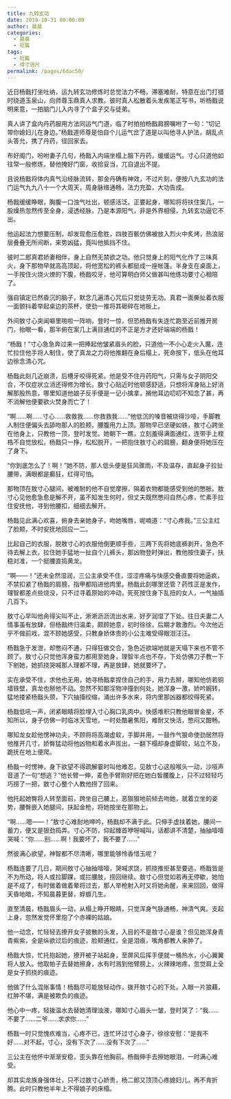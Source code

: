 ```yaml
---
title: 九转玄功
date: 2019-10-31 00:00:00
author: 晨晨
categories: 
  - 晨晨
  - 短篇
tags: 
  - 短篇
  - 得寸进尺
permalink: /pages/6dac50/
---
```


近日杨戬打坐吐纳，运九转玄功修炼时总觉法力不畅，滞塞难耐，特意在出门打猎时绕道玉泉山，向师尊玉鼎真人求教。彼时真人松散着头发疾笔正写书，听杨戬说明来意，一拍脑门儿入内寻了个盒子交与徒弟。

真人讲了盒内丹药服用方法同运气门道，临了时拍拍杨戬肩膀嘱咐了一句：“切记带你媳妇儿在身边。”杨戬道师尊是怕自个儿运气岔了道是以叫他寻人护法，胡乱点头答允，携了丹药，径回家去。

<!-- more -->

布好阁门，吩咐妻子几句，杨戬入内端坐榻上服下丹药，缓缓运气。寸心只道他如往常一般修炼，替他掩好门窗，收拾妥当，兀自退出不提。

且说杨戬将体内真气沿经脉流转，那金丹确有神效，不过片刻，便按八九玄功的法门运气九九八十一个大周天，周身脉络通畅，法力充盈，大功告成。

杨戬缓缓睁眼，胸腹一口浊气吐出，顿感活泛。正要起身，哪知将将扶住案几，一股燥热忽然传至全身，浸透经脉，乃是本源阳气，非是外界相侵，九转玄功逼它不出。

他运起法力想要压制，却发现愈压愈胜，四肢百骸仿佛被放入烈火中炙烤，热浪层层叠叠无所间断，来势凶猛，竟叫他抵挡不住。

彼时二郎真君娇妻相伴，身上自然无禁欲之功。他只觉身上的阳气化作了三味真火，身下那物早就高高顶起，将他宽松的裤头都挺成一座帐篷。半身支在桌面上，一手按住火烧火燎的下腹，杨戬咬牙，他可算明白师父做甚叫他练功要寸心相陪了。

强自镇定已然昏沉的脑子，默念几遍清心咒后只觉徒劳无功。真君一面撕扯着衣服一面颤抖着举起桌边的茶杯，使劲一推将其砸碎在地板上。

外间敖寸心突闻噼里啪啦一阵响，登时一惊，但恐杨戬有失连忙跑至近前推开房门，抬眼一看，那半俯在案几上满目通红的不正是方才还好端端的杨戬！

“杨戬！”寸心急急奔过来一把捧起他皱紧眉头的脸，只道他一不小心走火入魔，连忙拉住他手将人制住，使了真龙之力将他推翻在身后榻上，死命按下，低头在他耳边徐念清心咒。

杨戬此刻几近崩溃，后槽牙咬得死紧。他是受不住丹药阳气，只需与女子阴阳交合，不仅症状立消还得修为增长。敖寸心贴近时他顿感舒适，只想将浑身贴上好消解那股热意，哪里知道他娘子反手便是一记小擒拿，搁他耳边叨叨不知念了甚，再不消解他便要欲火焚身而亡了！

“啊……啊……寸心……救救我……你救救我……”他低沉的嗓音被烧得沙哑，手脚教人制住便偏头去舔吻那人的脸颊，腰腹用力上顶。那物早已坚硬如铁，敖寸心跨坐在他身上，只教他一顶，登时发觉。她朝下一瞧，立刻羞得满面通红，连带手上桎梏不自觉放松，杨戬只一挣，松松脱开，一把抱住敖寸心的肩膀，翻身便将她压在了身下。

“你到底怎么了！啊！”她不防，那人低头便是狂风骤雨，不及温存，直起身子拉扯腰带，满眼都是癫狂，红得可怕。

那物顶在敖寸心腿间，被难耐的他不自觉摩擦，隔着衣物都能感受到他的憋胀。敖寸心见他愈急愈是解不开，虽不知发生何时，但丈夫既然憋闷自然心疼，忙素手拉住安抚他，寻到他腰扣，细细去解开。

杨戬见此满心欢喜，俯身去亲她身子，吻她嘴唇，呢喃道：“寸心疼我。”三公主红了脸颊，不时安抚地回应一二。

比起自己的衣服，脱敖寸心的衣服他倒更顺手些，三两下先将她底裤剥开，急色不待去解上衣，拉住她手猛地一扯自个儿裤头，那凶物登时弹出，教他按住妻子，扶稳对准，一个挺腰直捣黄龙。

“啊——！”还未全然湿润，三公主承受不住，涩涩疼痛与快感交叠直要将她逼疯，不禁扣紧了杨戬的肩膀，指甲都陷进他肉里。杨戬此刻哪里还管？药性正是发作，理智都差点些烧没，只不过寻着原始的冲动，死死按住身下乱扭的女人，一气抽插几百下。

敖寸心早叫他肏得尖叫不止，淅淅沥沥流出水来，好歹润湿了下处。往日夫妻二人情事虽有放肆，但杨戬终归温柔，颇顾她意，初时徐徐，后期才敢激烈。今次他近乎不做前戏，混不顾她感受，只教身娇体贵的小公主难受得眼泪汪汪。

杨戬急于发泄，却憋闷不通，只得狂做交合，急色近欲端地就是天塌下来也不管不顾了。敖寸心只觉他浑身蛮力都用至她身，理智半点也不存，下处仿佛刀子教一下下剜她，她抓挠哭喊那人理都不理，再是放肆，她就要坏了。

实在承受不住，求他也无用，她寻杨戬拿捏住自己的手，用力去掰，哪知他仿若铜墙铁壁，真龙也掰他不动。忽然不知那淫物冲撞到何处，她浑身一激，娇吟婉转，猛地搂紧杨戬头颈，下穴抽搐绞缩，涌出许多水来，将内里那凶器都绞得死紧。

杨戬低吼一声，闭紧眼睛将脸埋入寸心胸口乳肉中。快感堆积只教他眼冒金星，不知所以，身子仿佛一时临冰天雪地，一时处酷暑焦阳，难耐又快活，憋闷又酣畅。

哪知龙女趁他愣神功夫，不顾将将高潮虚软，手脚并用，一鼓作气狠命使劲居然将他推开几寸，娇臀猛动将他凶物和着水声拔出，一翻下榻却身虚脚软，站立不及，跪抚在地上便爬。

杨戬一时愣神，身下欲望不得疏解霎时叫他难忍，见敖寸心这般喉头一动，沙哑声音道了一句“想逃？”他长臂一伸，麦色手臂刚好把在她白皙腰腹上，只不过轻轻巧巧捞了一把，敖寸心整个人教他捞了回来。

他托起她臀将人转至面前，跨坐自己腰上，恶狠狠地前倾去吻她，就着立坐的姿势，腰臀嵌入她腿间，扶起金枪，将她按坐在那物上。

“啊……嗯——！”敖寸心难耐地呻吟，杨戬却不满于此。只伸手虚扶着她，腰间一蓄力，便又是狠劲捣弄。寸心不防，仰起臻首咿呀喊叫，话都讲不清楚，抽抽噎噎哭喊：“你……别……啊！我要坏了，我不要了……”

然彼满心欲望，神智都不尽清晰，哪里能够怜香惜玉呢？

杨戬连要了几日，期间敖寸心抽抽噎噎，哭喊求饶，抓挠推拒甚至要逃，杨戬皆是不为所动，将人或拉脚踝，或拦腰肢，捞回继续。敖寸心但觉如若再无停歇，她怕是不成了，有时做着做着晕将过去，那人举枪射入时又将她肏醒，来来回回，做得天昏地暗，不知晨暮更替，蜉蝣几生。

直至清晨，杨戬眉头一动，从榻上睁开眼睛，只觉浑身气脉通畅，神清气爽。支起上身，忽然发觉怀里抱了个赤裸的姑娘。

他一动念，忙轻轻去撩开女子披散的头发，入目的不是敖寸心是谁？但见她浑身青青紫紫，全是纵欲过后的痕迹，脸颊通红，全是泪痕，嘴角都教人亲肿了。

杨戬大惊，忙托抱起她，撩开被子站起身，至屏风后挥手便就一桶热水，小心翼翼将人放入。他取帕子去替她擦身，水有时溅到他臂膀上，火辣辣地疼，忽觉肩上全是女子抓挠的痕迹。

他做了什么混账事情！杨戬尽可能放轻动作，拨开敖寸心的下处。入眼一片狼藉，红肿不堪，满是被欺负的痕迹。

他心中一疼，轻拨温水去替她清理浊液，哪知寸心眉头一皱，登时哭了：“我……不要了……二爷……求求你……”

杨戬一时只觉愧疚难当，心疼不已，连忙环过寸心身子，徐徐安慰：“是我不好……对不起，寸心，没有下次了……没有下次了……”

三公主在他怀中渐渐安稳，歪头靠在他胸前。杨戬伸手去擦她眼泪，一时满心难受。

却其实龙族身强体壮，只不过敖寸心娇贵，杨二郎又顶顶心疼媳妇儿，再不肯折腾。此时只教他半年上不得娘子的床榻。
